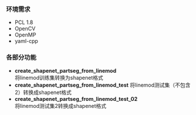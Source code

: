 ### 环境需求
- PCL 1.8
- OpenCV
- OpenMP
- yaml-cpp

### 各部分功能
- **create_shapenet_partseg_from_linemod**   
将linemod训练集转换为shapenet格式
- **create_shapenet_partseg_from_linemod_test**
将linemod测试集（不包含2）转换成shapenet格式
- **create_shapenet_partseg_from_linemod_test_02**  
将linemod测试集2转换成shapenet格式
